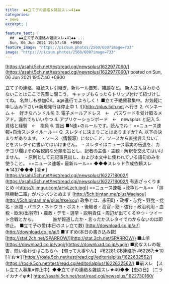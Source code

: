 ```yaml
---
title:  ◆◆立て子の連絡＆雑談スレ★41◆◆  
categories:
- news
excerpt: |
  
feature_text: |
  ##  ◆◆立て子の連絡＆雑談スレ★41◆◆ ...
  Sun, 06 Jun 2021 19:57:40  +0900
feature_image: "https://picsum.photos/2560/600?image=733"
image: "https://picsum.photos/2560/600?image=733"
---
```


[https://asahi.5ch.net/test/read.cgi/newsplus/1622977060/](https://asahi.5ch.net/test/read.cgi/newsplus/1622977060/)
posted on Sun, 06 Jun 2021 19:57:40  +0900

<!--more-->

立て子の連絡、継続スレ引継ぎ、新ルール告知、雑談など。 新人さんはわからないことはここで先輩に聞こう。 キャップもらったらトリップ付けて紐づけしてね。 名無しも参加OK。age進行でよろしく！ ■立て子絶賛募集中。お気軽に申し込み下さい※新規発行は停止中 1. ![](http://plus.5ch.net へ行き 2. ペンネーム ←　好きなハンドル名 3. 電子メールアドレス　←　パスワードを受け取るメアド。漏れてもいいやつ 4. アプリケーションボード　←　newsplus と記入 5. 資格と経験　←　抱負 6. 提出 ■N速+のルールです。読んでね！ ==ニュース速報+自治スレタイルール== Q. スレタイに決まりごとはありますか? A. 以下の決まりがあります。 ・ソース（情報源）にないこと、ソースから直接言えないことをスレタイに書いてはいけません。 ・スレタイはニュース事実の伝達を、カテゴリ欄はその客観的な分類を旨とし、記者の主張・主観・解釈を交えてはいけません。 ・原則として元記事見出し、および本文中に使われている語句のみを使うこと。 ==ニュース速報+ 最新ルール== ◆◆◆スレッド作成依頼スレ★1437◆◆◆ [凜★] [https://asahi.5ch.net/test/read.cgi/newsplus/1622718002/](https://asahi.5ch.net/test/read.cgi/newsplus/1622718002/) 有志ざっくりまとめ→[https://i.imgur.com/aHvLzch.jpg)](https://i.imgur.com/aHvLzch.jpg)) ==ニュース速報 +政争ルール== 「排除機動二軍」がバシバシとめます [http://5ch.bintan.me/plus/#seisou](http://5ch.bintan.me/plus/#seisou) 政争とは、永田町・政権・与党・野党・党名・派閥・パヨク・ネトウヨ・ポスト・後継者・高官・筋・強行・政治利用・血税・欧米(出羽守)・農政・デモ・選挙・説明責任・周辺が出てくるやつ・ツイート合戦とかも。　　　　 誰が報道したか・言ったかスレタイでわからないのは即停止。 ■立て子の愛(本日のスレ立て数) [http://download.co.jp/ai/](http://download.co.jp/ai/) ■すずめ(本日の書き込み数) [http://stat.2ch.net/SPARROW/](http://stat.2ch.net/SPARROW/) ■山羊 [https://download.co.jp/yagi/](https://download.co.jp/yagi/) ■変なスレの報告、問い合わせはこちらへ 【旬って大事やん】 #62281;CB連絡所 #62267;★10 [羊お★] [https://rosie.5ch.net/test/read.cgi/editorialplus/1622632562/](https://rosie.5ch.net/test/read.cgi/editorialplus/1622632562/) ■前スレ 【スレ立て人募集※停止中】◆◆立て子の連絡＆雑談スレ★40◆◆【虫の日】 [ニライカナイφ★] https://asahi.5ch.net/test/read.cgi/newsplus/1622730160/
